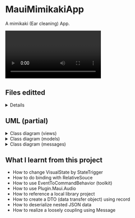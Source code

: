 # MauiMimikakiApp

A mimikaki (Ear cleaning) App.

<div>
<video controls src=></video>
</div>

## Files editted

<details>
<summary>Details</summary>

 - MauiMimikakiApp/
     - Configs/
         - [MimikakiConfig.cs](./MauiMimikakiApp/Configs/MimikakiConfig.cs)
         - [ModelParams.cs](./MauiMimikakiApp/Configs/ModelParams.cs)
     - CustomViews/
         - [MimiDirectionSwitch.xaml](./MauiMimikakiApp/CustomViews/MimiDirectionSwitch.xaml)
         - [MimiDirectionSwitch.xaml.cs](./MauiMimikakiApp/CustomViews/MimiDirectionSwitch.xaml.cs)
         - [MimikakiView.xaml](./MauiMimikakiApp/CustomViews/MimikakiView.xaml)
         - [MimikakiView.xaml.cs](./MauiMimikakiApp/CustomViews/MimikakiView.xaml.cs)
     - Drawables/
         - [MimiRegionDrawable.cs](./MauiMimikakiApp/Drawables/MimiRegionDrawable.cs)
         - [MimiRegionViewBox.cs](./MauiMimikakiApp/Drawables/MimiRegionViewBox.cs)
     - Messages/
         - [FloatingDirtGenerateMessage.cs](./MauiMimikakiApp/Messages/FloatingDirtGenerateMessage.cs)
         - [MimiViewInvalidateMessage.cs](./MauiMimikakiApp/Messages/MimiViewInvalidateMessage.cs)
         - [RegionDebugMessage.cs](./MauiMimikakiApp/Messages/RegionDebugMessage.cs)
         - [TrackerOnMimiMessage.cs](./MauiMimikakiApp/Messages/TrackerOnMimiMessage.cs)
         - [TrackerUpdateMessage.cs](./MauiMimikakiApp/Messages/TrackerUpdateMessage.cs)
     - MimiModels/
         - [ITrackerListener.cs](./MauiMimikakiApp/MimiModels/ITrackerListener.cs)
         - [MimiDirt.cs](./MauiMimikakiApp/MimiModels/MimiDirt.cs)
         - [MimiHair.cs](./MauiMimikakiApp/MimiModels/MimiHair.cs)
         - [MimiRegion.cs](./MauiMimikakiApp/MimiModels/MimiRegion.cs)
         - [MimiViewBox.cs](./MauiMimikakiApp/MimiModels/MimiViewBox.cs)
     - RegionModels/
         - [AbstractRegion.cs](./MauiMimikakiApp/RegionModels/AbstractRegion.cs)
         - [EdgeSet.cs](./MauiMimikakiApp/RegionModels/EdgeSet.cs)
         - [InternalRegion.cs](./MauiMimikakiApp/RegionModels/InternalRegion.cs)
         - [SubRegion.cs](./MauiMimikakiApp/RegionModels/SubRegion.cs)
     - Resources/
         - Images/
         - Raw/
     - ViewModels/
         - [MimikakiViewModel.cs](./MauiMimikakiApp/ViewModels/MimikakiViewModel.cs)
     - [MainPage.xaml](./MauiMimikakiApp/MainPage.xaml)
     - [MainPage.xaml.cs](./MauiMimikakiApp/MainPage.xaml.cs)
     - [MauiMimikakiApp.csproj](./MauiMimikakiApp/MauiMimikakiApp.csproj)
     - [MauiProgram.cs](./MauiMimikakiApp/MauiProgram.cs)
 - uml/
     - [MimikakiApp.puml](./uml/MimikakiApp.puml)
</details>

## UML (partial)

<details>
<summary>Class diagram (views)</summary>

![Class diagram](./uml/Mimikaki.png)

</details>

<details>
<summary>Class diagram (models)</summary>

![Class diagram](./uml/MimiRegion.png)

</details>

<details>
<summary>Class diagram (messages)</summary>

![Class diagram](./uml/MimikakiMessages.png)

</details>

## What I learnt from this project

- How to change VisualState by StateTrigger
- How to do binding with RelativeSouce
- How to use EventToCommandBehavior (toolkit)
- How to use Plugin.Maui.Audio
- How to reference a local library project
- How to create a DTO (data transfer object) using record
- How to deserialize nested JSON data
- How to realize a loosely coupling using Message

<!-- ### Change VisualState depending on a boolean bindable property

```xml
<VisualStateManager.VisualStateGroups>
    <VisualStateGroup Name="EarDirection">
        <VisualState Name="Right">
            <VisualState.StateTriggers>
                <StateTrigger IsActive="{Binding IsRight, Source={x:Reference DirectionSwitch}}"/>
            </VisualState.StateTriggers>
            <VisualState.Setters>
                <Setter TargetName="MimiGrid" Property="RotationY" Value="180"/>                            
            </VisualState.Setters>
        </VisualState>
        <VisualState Name="Left">
            <VisualState.StateTriggers>
                <StateTrigger IsActive="{Binding IsRight, Source={x:Reference DirectionSwitch}, Converter={StaticResource InvertedBoolConverter}}"/>                          
            </VisualState.StateTriggers>
            <VisualState.Setters>
                <Setter TargetName="MimiGrid" Property="RotationY" Value="0"/>
            </VisualState.Setters>
        </VisualState>
    </VisualStateGroup>
</VisualStateManager.VisualStateGroups>
```

### Execute command when a event is triggered


MimikakiView.xaml
```xml
<Image x:Name="TargetImage" Style="{StaticResource ContentStyle}"> 
    <Image.Behaviors>
        <toolkit:EventToCommandBehavior
            EventName="SizeChanged"
            Command="{Binding SizeChangedCommand}"
            CommandParameter="{x:Reference TargetImage}"/>
    </Image.Behaviors>
</Image>
```

MimikakiViewModel.cs
```csharp
public ICommand SizeChangedCommand { get; private set; }
...
SizeChangedCommand = new Command<View>(TargetSizeChanged);
...
async void TargetSizeChanged(View target)
{
    await EasyTasks.WaitFor(() => !target.DesiredSize.IsZero);

    ViewWidth = target.DesiredSize.Width;
    ViewHeight = target.DesiredSize.Height;

    ViewDisplayRatio = ViewHeight / _viewBox.GetBoundsAsync().Result.Height;

    _targetImageInitialized = true;
}
```

MauiProgram.cs
```csharp
using CommunityToolkit.Maui;
using CommunityToolkit.Maui.Core;
...
var builder = MauiApp.CreateBuilder();
		builder
			.UseMauiApp<App>()
			.UseMauiCommunityToolkit()
			.UseMauiCommunityToolkitCore()
...
``` -->
